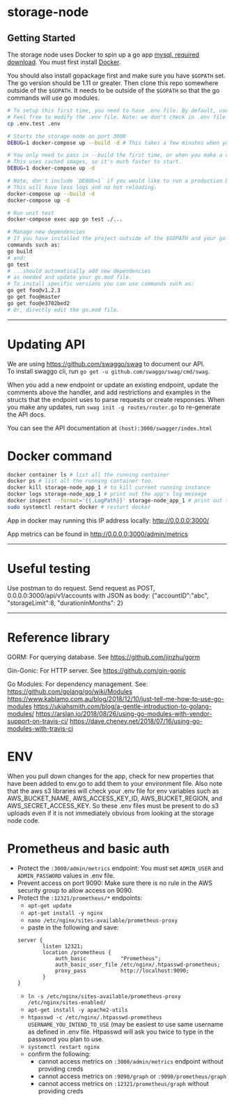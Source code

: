 # storage-node

## Getting Started

The storage node uses Docker to spin up a go app [mysql, required download](https://dev.mysql.com/downloads/file/?id=479845).
You must first install [Docker](https://www.docker.com/community-edition).

You should also install gopackage first and make sure you have `$GOPATH` set. The go version should be 1.11 or greater.
Then clone this repo somewhere outside of the `$GOPATH`.  It needs to be outside of the `$GOPATH` so that the go commands
will use go modules.

```bash
# To setup this first time, you need to have .env file. By default, use .env.test for unit test.
# Feel free to modify the .env file. Note: we don't check in .env file.
cp .env.test .env

# Starts the storage node on port 3000
DEBUG=1 docker-compose up --build -d # This takes a few minutes when you first run it.

# You only need to pass in --build the first time, or when you make a change to the container
# This uses cached images, so it's much faster to start.
DEBUG=1 docker-compose up -d

# Note, don't include `DEBUG=1` if you would like to run a production build.
# This will have less logs and no hot reloading.
docker-compose up --build -d
docker-compose up -d

# Run unit test
docker-compose exec app go test ./...

# Manage new dependencies
# If you have installed the project outside of the $GOPATH and your go version is high enough, 
commands such as:
go build 
# and: 
go test 
# ...should automatically add new dependencies 
# as needed and update your go.mod file.
# To install specific versions you can use commands such as:  
go get foo@v1.2.3
go get foo@master
go get foo@e3702bed2
# Or, directly edit the go.mod file.
```

---

# Updating API

We are using https://github.com/swaggo/swag to document our API.  
To install swaggo cli, run `go get -u github.com/swaggo/swag/cmd/swag`.  

When you add a new endpoint or update an existing endpoint, update the comments above the handler, and add restrictions
and examples in the structs that the endpoint uses to parse requests or create responses.  When you make any updates,
run `swag init -g routes/router.go` to re-generate the API docs.  

You can see the API documentation at `(host):3000/swagger/index.html`

# Docker command

```bash
docker container ls # list all the running container
docker ps # list all the running container too.
docker kill storage-node_app_1 # to kill current running instance
docker logs storage-node_app_1 # print out the app's log message
docker inspect --format='{{.LogPath}}' storage-node_app_1 # print out the log's location from the docker.
sudo systemctl restart docker # restart docker
```

App in docker may running this IP address locally: http://0.0.0.0:3000/

App metrics can be found in http://0.0.0.0:3000/admin/metrics

---

# Useful testing

Use postman to do request. Send request as POST, 0.0.0.0:3000/api/v1/accounts with JSON as body:
{"accountID":"abc", "storageLimit":8, "durationInMonths": 2}

---

# Reference library
GORM: For querying database. See https://github.com/jinzhu/gorm

Gin-Gonic: For HTTP server. See https://github.com/gin-gonic

Go Modules: For dependency management. See:  
https://github.com/golang/go/wiki/Modules
https://www.kablamo.com.au/blog/2018/12/10/just-tell-me-how-to-use-go-modules
https://ukiahsmith.com/blog/a-gentle-introduction-to-golang-modules/
https://arslan.io/2018/08/26/using-go-modules-with-vendor-support-on-travis-ci/
https://dave.cheney.net/2018/07/16/using-go-modules-with-travis-ci

# ENV
When you pull down changes for the app, check for new properties that have been added to
env.go to add them to your environment file.  Also note that the aws s3 libraries will check
your .env file for env variables such as AWS_BUCKET_NAME, AWS_ACCESS_KEY_ID, AWS_BUCKET_REGION,
and AWS_SECRET_ACCESS_KEY.  So these .env files must be present to do s3 uploads even if it
is not immediately obvious from looking at the storage node code.  

# Prometheus and basic auth
- Protect the `:3000/admin/metrics` endpoint:  You must set `ADMIN_USER` and `ADMIN_PASSWORD` values in .env file.  
- Prevent access on port 9090:  Make sure there is no rule in the AWS security group to allow access on 9090.  
- Protect the `:12321/prometheus/*` endpoints:  
    - `apt-get update`
    - `apt-get install -y nginx`
    - `nano /etc/nginx/sites-available/prometheus-proxy`
    - paste in the following and save:
    ```
    server {
            listen 12321;
            location /prometheus {
                auth_basic           "Prometheus";
                auth_basic_user_file /etc/nginx/.htpasswd-prometheus;
                proxy_pass           http://localhost:9090;
            }
    }
    ```
    - `ln -s /etc/nginx/sites-available/prometheus-proxy /etc/nginx/sites-enabled/`
    - `apt-get install -y apache2-utils`
    - `htpasswd -c /etc/nginx/.htpasswd-prometheus USERNAME_YOU_INTEND_TO_USE` (may be easiest to use same username as 
    defined in .env file.  Htpasswd will ask you twice to type in the password you plan to use.  
    - `systemctl restart nginx`
    - confirm the following:  
        - cannot access metrics on `:3000/admin/metrics` endpoint without providing creds
        - cannot access metrics on `:9090/graph` or `:9090/prometheus/graph`
        - cannot access metrics on `:12321/prometheus/graph` without providing creds

        


